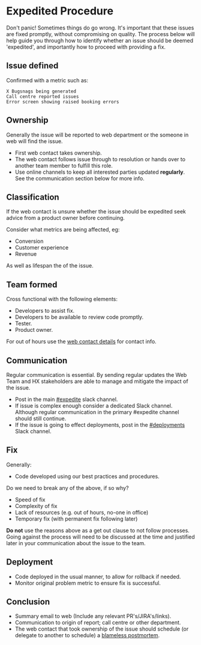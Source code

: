 # Expedited Procedure

Don't panic! Sometimes things do go wrong. It's important that these issues are fixed promptly, without compromising on quality. The process below will help guide you through how to identify whether an issue should be deemed 'expedited', and importantly how to proceed with providing a fix.

## Issue defined

Confirmed with a metric such as:

    X Bugsnags being generated
    Call centre reported issues
    Error screen showing raised booking errors

## Ownership

Generally the issue will be reported to web department or the someone in web will find the issue.

* First web contact takes ownership.
* The web contact follows issue through to resolution or hands over to another team member to fulfill this role.
* Use online channels to keep all interested parties updated **regularly**. See the communication section below for more info.

## Classification

If the web contact is unsure whether the issue should be expedited seek advice from a product owner before continuing.

Consider what metrics are being affected, eg:

* Conversion
* Customer experience
* Revenue

As well as lifespan the of the issue.

## Team formed

Cross functional with the following elements:

* Developers to assist fix.
* Developers to be available to review code promptly.
* Tester.
* Product owner.

For out of hours use the [web contact details](https://holidayextras.jira.com/wiki/display/WEB/Web+Contact+Details) for contact info.

## Communication

Regular communication is essential. By sending regular updates the Web Team and HX stakeholders are able to manage and mitigate the impact of the issue.

* Post in the main [#expedite](https://holidayextras.slack.com/messages/expedite/) slack channel.
* If issue is complex enough consider a dedicated Slack channel. Although regular communication in the primary #expedite channel should still continue.
* If the issue is going to effect deployments, post in the [#deployments](https://holidayextras.slack.com/messages/deployments/) Slack channel.

## Fix

Generally:

* Code developed using our best practices and procedures.

Do we need to break any of the above, if so why?

* Speed of fix
* Complexity of fix
* Lack of resources (e.g. out of hours, no-one in office)
* Temporary fix (with permanent fix following later)

**Do not** use the reasons above as a get out clause to not follow processes. Going against the process will need to be discussed at the time and justified later in your communication about the issue to the team.

## Deployment

* Code deployed in the usual manner, to allow for rollback if needed.
* Monitor original problem metric to ensure fix is successful.

## Conclusion

* Summary email to web (Include any relevant PR's/JIRA's/links).
* Communication to origin of report; call centre or other department.
* The web contact that took ownership of the issue should schedule (or delegate to another to schedule) a [blameless postmortem](Blameless-Postmortems.md).
